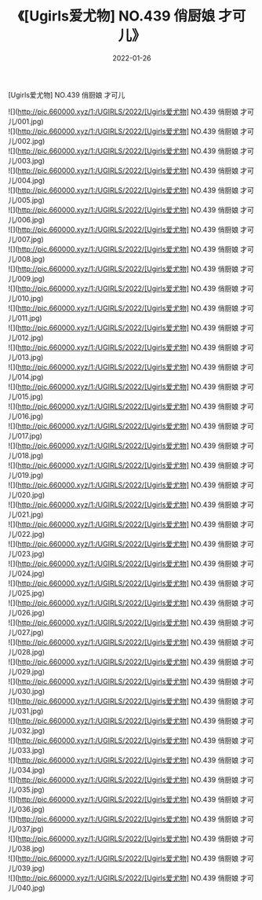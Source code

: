 ﻿---
layout: post
title:  《[Ugirls爱尤物] NO.439 俏厨娘 才可儿》
date:   2022-01-26
img: http://pic.660000.xyz/1:/UGIRLS/2022/[Ugirls爱尤物] NO.439 俏厨娘 才可儿/000.jpg
categories: [美女, 清纯, 唯美]
---

[Ugirls爱尤物] NO.439 俏厨娘 才可儿

 ![](http://pic.660000.xyz/1:/UGIRLS/2022/[Ugirls爱尤物] NO.439 俏厨娘 才可儿/001.jpg) <br>![](http://pic.660000.xyz/1:/UGIRLS/2022/[Ugirls爱尤物] NO.439 俏厨娘 才可儿/002.jpg) <br>![](http://pic.660000.xyz/1:/UGIRLS/2022/[Ugirls爱尤物] NO.439 俏厨娘 才可儿/003.jpg) <br>![](http://pic.660000.xyz/1:/UGIRLS/2022/[Ugirls爱尤物] NO.439 俏厨娘 才可儿/004.jpg) <br>![](http://pic.660000.xyz/1:/UGIRLS/2022/[Ugirls爱尤物] NO.439 俏厨娘 才可儿/005.jpg) <br>![](http://pic.660000.xyz/1:/UGIRLS/2022/[Ugirls爱尤物] NO.439 俏厨娘 才可儿/006.jpg) <br>![](http://pic.660000.xyz/1:/UGIRLS/2022/[Ugirls爱尤物] NO.439 俏厨娘 才可儿/007.jpg) <br>![](http://pic.660000.xyz/1:/UGIRLS/2022/[Ugirls爱尤物] NO.439 俏厨娘 才可儿/008.jpg) <br>![](http://pic.660000.xyz/1:/UGIRLS/2022/[Ugirls爱尤物] NO.439 俏厨娘 才可儿/009.jpg) <br>![](http://pic.660000.xyz/1:/UGIRLS/2022/[Ugirls爱尤物] NO.439 俏厨娘 才可儿/010.jpg) <br>![](http://pic.660000.xyz/1:/UGIRLS/2022/[Ugirls爱尤物] NO.439 俏厨娘 才可儿/011.jpg) <br>![](http://pic.660000.xyz/1:/UGIRLS/2022/[Ugirls爱尤物] NO.439 俏厨娘 才可儿/012.jpg) <br>![](http://pic.660000.xyz/1:/UGIRLS/2022/[Ugirls爱尤物] NO.439 俏厨娘 才可儿/013.jpg) <br>![](http://pic.660000.xyz/1:/UGIRLS/2022/[Ugirls爱尤物] NO.439 俏厨娘 才可儿/014.jpg) <br>![](http://pic.660000.xyz/1:/UGIRLS/2022/[Ugirls爱尤物] NO.439 俏厨娘 才可儿/015.jpg) <br>![](http://pic.660000.xyz/1:/UGIRLS/2022/[Ugirls爱尤物] NO.439 俏厨娘 才可儿/016.jpg) <br>![](http://pic.660000.xyz/1:/UGIRLS/2022/[Ugirls爱尤物] NO.439 俏厨娘 才可儿/017.jpg) <br>![](http://pic.660000.xyz/1:/UGIRLS/2022/[Ugirls爱尤物] NO.439 俏厨娘 才可儿/018.jpg) <br>![](http://pic.660000.xyz/1:/UGIRLS/2022/[Ugirls爱尤物] NO.439 俏厨娘 才可儿/019.jpg) <br>![](http://pic.660000.xyz/1:/UGIRLS/2022/[Ugirls爱尤物] NO.439 俏厨娘 才可儿/020.jpg) <br>![](http://pic.660000.xyz/1:/UGIRLS/2022/[Ugirls爱尤物] NO.439 俏厨娘 才可儿/021.jpg) <br>![](http://pic.660000.xyz/1:/UGIRLS/2022/[Ugirls爱尤物] NO.439 俏厨娘 才可儿/022.jpg) <br>![](http://pic.660000.xyz/1:/UGIRLS/2022/[Ugirls爱尤物] NO.439 俏厨娘 才可儿/023.jpg) <br>![](http://pic.660000.xyz/1:/UGIRLS/2022/[Ugirls爱尤物] NO.439 俏厨娘 才可儿/024.jpg) <br>![](http://pic.660000.xyz/1:/UGIRLS/2022/[Ugirls爱尤物] NO.439 俏厨娘 才可儿/025.jpg) <br>![](http://pic.660000.xyz/1:/UGIRLS/2022/[Ugirls爱尤物] NO.439 俏厨娘 才可儿/026.jpg) <br>![](http://pic.660000.xyz/1:/UGIRLS/2022/[Ugirls爱尤物] NO.439 俏厨娘 才可儿/027.jpg) <br>![](http://pic.660000.xyz/1:/UGIRLS/2022/[Ugirls爱尤物] NO.439 俏厨娘 才可儿/028.jpg) <br>![](http://pic.660000.xyz/1:/UGIRLS/2022/[Ugirls爱尤物] NO.439 俏厨娘 才可儿/029.jpg) <br>![](http://pic.660000.xyz/1:/UGIRLS/2022/[Ugirls爱尤物] NO.439 俏厨娘 才可儿/030.jpg) <br>![](http://pic.660000.xyz/1:/UGIRLS/2022/[Ugirls爱尤物] NO.439 俏厨娘 才可儿/031.jpg) <br>![](http://pic.660000.xyz/1:/UGIRLS/2022/[Ugirls爱尤物] NO.439 俏厨娘 才可儿/032.jpg) <br>![](http://pic.660000.xyz/1:/UGIRLS/2022/[Ugirls爱尤物] NO.439 俏厨娘 才可儿/033.jpg) <br>![](http://pic.660000.xyz/1:/UGIRLS/2022/[Ugirls爱尤物] NO.439 俏厨娘 才可儿/034.jpg) <br>![](http://pic.660000.xyz/1:/UGIRLS/2022/[Ugirls爱尤物] NO.439 俏厨娘 才可儿/035.jpg) <br>![](http://pic.660000.xyz/1:/UGIRLS/2022/[Ugirls爱尤物] NO.439 俏厨娘 才可儿/036.jpg) <br>![](http://pic.660000.xyz/1:/UGIRLS/2022/[Ugirls爱尤物] NO.439 俏厨娘 才可儿/037.jpg) <br>![](http://pic.660000.xyz/1:/UGIRLS/2022/[Ugirls爱尤物] NO.439 俏厨娘 才可儿/038.jpg) <br>![](http://pic.660000.xyz/1:/UGIRLS/2022/[Ugirls爱尤物] NO.439 俏厨娘 才可儿/039.jpg) <br>![](http://pic.660000.xyz/1:/UGIRLS/2022/[Ugirls爱尤物] NO.439 俏厨娘 才可儿/040.jpg) <br>